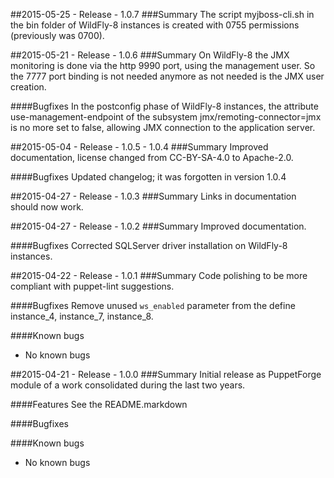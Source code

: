 ##2015-05-25 - Release - 1.0.7
###Summary
The script myjboss-cli.sh in the bin folder of WildFly-8 instances is created with 0755 permissions (previously was 0700).

##2015-05-21 - Release - 1.0.6
###Summary
On WildFly-8 the JMX monitoring is done via the http 9990 port, using the management user. So the 7777 port binding is not needed anymore as not needed is the JMX user creation.

####Bugfixes
In the postconfig phase of WildFly-8 instances, the attribute use-management-endpoint of the subsystem jmx/remoting-connector=jmx is no more set to false, allowing JMX connection to the application server.

##2015-05-04 - Release - 1.0.5 - 1.0.4
###Summary
Improved documentation, license changed from CC-BY-SA-4.0 to Apache-2.0.

####Bugfixes
Updated changelog; it was forgotten in version 1.0.4

##2015-04-27 - Release - 1.0.3
###Summary
Links in documentation should now work.

##2015-04-27 - Release - 1.0.2
###Summary
Improved documentation.

####Bugfixes
Corrected SQLServer driver installation on WildFly-8 instances.

##2015-04-22 - Release - 1.0.1
###Summary
Code polishing to be more compliant with puppet-lint suggestions.

####Bugfixes
Remove unused `ws_enabled` parameter from the define instance_4, instance_7, instance_8.

####Known bugs
* No known bugs

##2015-04-21 - Release - 1.0.0
###Summary
Initial release as PuppetForge module of a work consolidated during the last two years.

####Features
See the README.markdown

####Bugfixes

####Known bugs
* No known bugs
